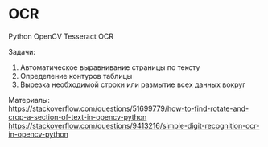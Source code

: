 # OCR
Python OpenCV Tesseract OCR

Задачи:
1. Автоматическое выравнивание страницы по тексту
2. Определение контуров таблицы
3. Вырезка необходимой строки или размытие всех данных вокруг

Материалы:  
https://stackoverflow.com/questions/51699779/how-to-find-rotate-and-crop-a-section-of-text-in-opencv-python  
https://stackoverflow.com/questions/9413216/simple-digit-recognition-ocr-in-opencv-python